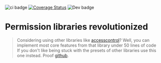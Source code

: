 ![ci badge](https://github.com/nopeless/hellgate/actions/workflows/tests.yml/badge.svg)
[![Coverage Status](https://coveralls.io/repos/github/nopeless/hellgate/badge.svg?branch=main)](https://coveralls.io/github/nopeless/hellgate?branch=main)
![Dev badge](https://img.shields.io/badge/Alpha-ff69b4)

# Permission libraries revolutionized

> Considering using other libraries like [accesscontrol](https://www.npmjs.com/package/accesscontrol)? Well, you can implement most core features from that library under 50 lines of code
> If you don't like being stuck with the presets of other libraries use this one instead. Proof [github](https://github.com/nopeless/hellgate/blob/main/test/accesscontrol/main.spec.js). 

